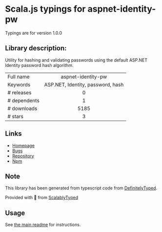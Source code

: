 
# Scala.js typings for aspnet-identity-pw

Typings are for version 1.0.0

## Library description:
Utility for hashing and validating passwords using the default ASP.NET Identity password hash algorithm.

|                    |                 |
| ------------------ | :-------------: |
| Full name          | aspnet-identity-pw |
| Keywords           | ASP.NET, Identity, password, hash |
| # releases         | 0 |
| # dependents       | 1 |
| # downloads        | 5185 |
| # stars            | 3 |

## Links
- [Homepage](https://github.com/Syncbak-Git/aspnet-identity-pw)
- [Bugs](https://github.com/Syncbak-Git/aspnet-identity-pw/issues)
- [Repository](https://github.com/Syncbak-Git/aspnet-identity-pw)
- [Npm](https://www.npmjs.com/package/aspnet-identity-pw)
    


## Note
This library has been generated from typescript code from [DefinitelyTyped](https://definitelytyped.org).

Provided with :purple_heart: from [ScalablyTyped](https://github.com/oyvindberg/ScalablyTyped)

## Usage
See [the main readme](../../readme.md) for instructions.


